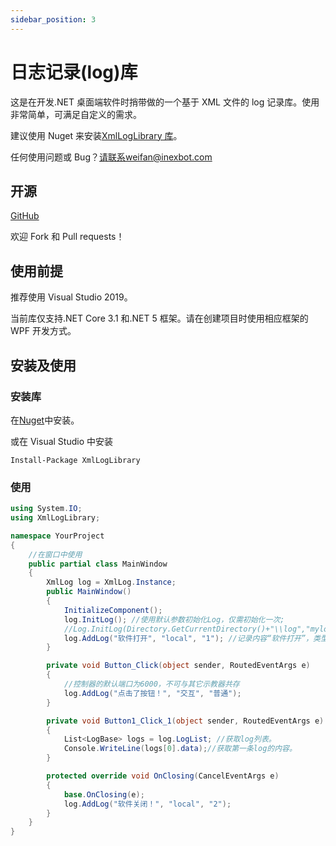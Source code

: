 ```yaml
---
sidebar_position: 3
---
```


# 日志记录(log)库

这是在开发.NET 桌面端软件时捎带做的一个基于 XML 文件的 log 记录库。使用非常简单，可满足自定义的需求。

建议使用 Nuget 来安装[XmlLogLibrary 库](https://www.nuget.org/packages/XmlLogLibrary/)。

任何使用问题或 Bug？请联系weifan@inexbot.com

## 开源

[GitHub](https://github.com/inexbot/XmlLogLibrary)

欢迎 Fork 和 Pull requests！

## 使用前提

推荐使用 Visual Studio 2019。

当前库仅支持.NET Core 3.1 和.NET 5 框架。请在创建项目时使用相应框架的 WPF 开发方式。

## 安装及使用

### 安装库

在[Nuget](https://www.nuget.org/packages/XmlLogLibrary/)中安装。

或在 Visual Studio 中安装

`Install-Package XmlLogLibrary`

### 使用

```csharp
using System.IO;
using XmlLogLibrary;

namespace YourProject
{
    //在窗口中使用
    public partial class MainWindow
    {
        XmlLog log = XmlLog.Instance;
        public MainWindow()
        {
            InitializeComponent();
            log.InitLog(); //使用默认参数初始化Log，仅需初始化一次;
            //Log.InitLog(Directory.GetCurrentDirectory()+"\\log","mylog",1024*1024); 自定义log位置、名称和大小
            log.AddLog("软件打开", "local", "1"); //记录内容“软件打开”，类型可以自定义"local"还是"来自控制器",最后一个是重要性，这里重要性如何定义取决于您自己，可以写“重要”，“Important”
        }

        private void Button_Click(object sender, RoutedEventArgs e)
        {
            //控制器的默认端口为6000，不可与其它示教器共存
            log.AddLog("点击了按钮！", "交互", "普通");
        }

        private void Button1_Click_1(object sender, RoutedEventArgs e)
        {
            List<LogBase> logs = log.LogList; //获取log列表。
            Console.WriteLine(logs[0].data);//获取第一条log的内容。
        }

        protected override void OnClosing(CancelEventArgs e)
        {
            base.OnClosing(e);
            log.AddLog("软件关闭！", "local", "2");
        }
    }
}
```
